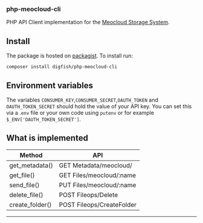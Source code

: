 ### php-meocloud-cli ###
PHP API Client implementation for the [Meocloud Storage System](https://meocloud.pt/documentation).


## Install

The package is hosted on [packagist](http://packagist.org). To install run:
```
composer install digfish/php-meocloud-cli
```

## Environment variables
The variables `CONSUMER_KEY`,`CONSUMER_SECRET`,`OAUTH_TOKEN` and `OAUTH_TOKEN_SECRET` should hold the value of your API key. You can set this via a .`env` file or your own code using `putenv` or for example  `$_ENV['OAUTH_TOKEN_SECRET']`.


## What is implemented ##

|   Method          |    API                   |
|-------------------|--------------------------|
| get_metadata()    | GET Metadata/meocloud/   |
| get_file()        | GET Files/meocloud/:name |
| send_file()       | PUT Files/meocloud/:name |
| delete_file()     | POST Fileops/Delete      |
| create_folder()   | POST Fileops/CreateFolder|
------------------------------------------------
 
